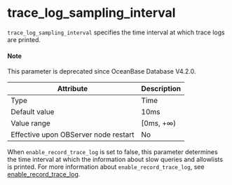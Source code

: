 # trace_log_sampling_interval

`trace_log_sampling_interval` specifies the time interval at which trace logs are printed.

<main id="notice" type='explain'>
<h4>Note</h4>
<p>This parameter is deprecated since OceanBase Database V4.2.0. </p>
</main>

| **Attribute** | **Description** |
|------------------|------------|
| Type | Time |
| Default value | 10ms |
| Value range | \[0ms, +∞) |
| Effective upon OBServer node restart | No |

When `enable_record_trace_log` is set to false, this parameter determines the time interval at which the information about slow queries and allowlists is printed. For more information about `enable_record_trace_log`, see [enable_record_trace_log](../300.cluster-level-configuration-items/8100.enable_record_trace_log.md).
